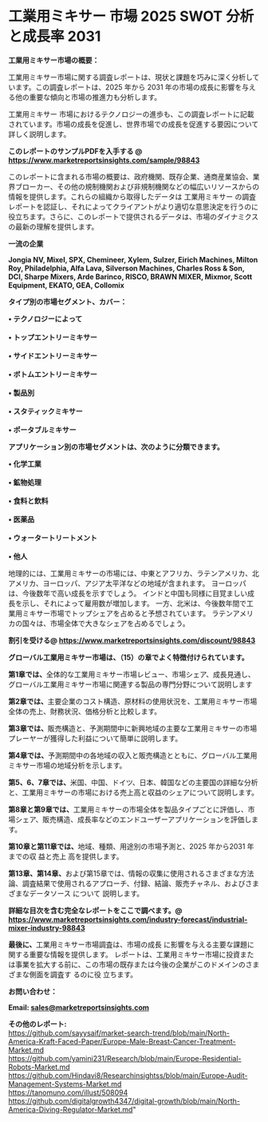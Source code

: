 # 工業用ミキサー 市場 2025 SWOT 分析と成長率 2031

<strong><b>工業用ミキサー市場の概要：</b></strong>

工業用ミキサー市場に関する調査レポートは、現状と課題を巧みに深く分析しています。この調査レポートは、2025 年から 2031 年の市場の成長に影響を与える他の重要な傾向と市場の推進力も分析します。

工業用ミキサー 市場におけるテクノロジーの進歩も、この調査レポートに記載されています。市場の成長を促進し、世界市場での成長を促進する要因について詳しく説明します。

<strong>このレポートのサンプルPDFを入手する @ <a href=https://www.marketreportsinsights.com/sample/98843>https://www.marketreportsinsights.com/sample/98843</a></strong>

このレポートに含まれる市場の概要は、政府機関、既存企業、通商産業協会、業界ブローカー、その他の規制機関および非規制機関などの幅広いリソースからの情報を提供します。これらの組織から取得したデータは 工業用ミキサー の調査レポートを認証し、それによってクライアントがより適切な意思決定を行うのに役立ちます。さらに、このレポートで提供されるデータは、市場のダイナミクスの最新の理解を提供します。

<strong>一流の企業</strong>

<strong><b>Jongia NV, Mixel, SPX, Chemineer, Xylem, Sulzer, Eirich Machines, Milton Roy, Philadelphia, Alfa Lava, Silverson Machines, Charles Ross & Son, DCI, Sharpe Mixers, Arde Barinco, RISCO, BRAWN MIXER, Mixmor, Scott Equipment, EKATO, GEA, Collomix</b></strong>

<strong><b>タイプ別の市場セグメント、カバー：</b></strong>

<strong>• テクノロジーによって<br><br>• トップエントリーミキサー<br><br>• サイドエントリーミキサー<br><br>• ボトムエントリーミキサー<br><br>• 製品別<br><br>• スタティックミキサー<br><br>• ポータブルミキサー</strong>

<strong><b>アプリケーション別の市場セグメントは、次のように分類できます。</b></strong>

<strong>• 化学工業<br><br>• 鉱物処理<br><br>• 食料と飲料<br><br>• 医薬品<br><br>• ウォータートリートメント<br><br>• 他人</strong>

 地理的には、工業用ミキサーの市場には、中東とアフリカ、ラテンアメリカ、北アメリカ、ヨーロッパ、アジア太平洋などの地域が含まれます。 ヨーロッパは、今後数年で高い成長を示すでしょう。 インドと中国も同様に目覚ましい成長を示し、それによって雇用数が増加します。 一方、北米は、今後数年間で工業用ミキサー市場でトップシェアを占めると予想されています。 ラテンアメリカの国々は、市場全体で大きなシェアを占めるでしょう。

<strong>割引を受ける@ <a href=https://www.marketreportsinsights.com/discount/98843>https://www.marketreportsinsights.com/discount/98843</a></strong>

<strong><b>グローバル工業用ミキサー市場は、（15）の章でよく特徴付けられています。</b></strong>

<strong><b>第</b></strong><strong><b>1章では、</b></strong>全体的な工業用ミキサー市場レビュー、市場シェア、成長見通し、グローバル工業用ミキサー市場に関連する製品の専門分野について説明します

<strong><b>第2章では、</b></strong>主要企業のコスト構造、原材料の使用状況を、工業用ミキサー市場全体の売上、財務状況、価格分析と比較します。

<strong><b>第3章では、</b></strong>販売構造と、予測期間中に新興地域の主要な工業用ミキサーの市場プレーヤーが獲得した利益について簡単に説明します。

<strong><b>第4章では、</b></strong>予測期間中の各地域の収入と販売構造とともに、グローバル工業用ミキサー市場の地域分析を示します。

<strong><b>第5、6、7章では、</b></strong>米国、中国、ドイツ、日本、韓国などの主要国の詳細な分析と、工業用ミキサーの市場における売上高と収益のシェアについて説明します。

<strong><b>第8章と第9章では、</b></strong>工業用ミキサーの市場全体を製品タイプごとに評価し、市場シェア、販売構造、成長率などのエンドユーザーアプリケーションを評価します。

<strong><b>第10章と第11章では、</b></strong>地域、種類、用途別の市場予測と、2025 年から2031 年までの収 益と売上 高を提供します。

<strong><b>第13章、第14章、</b></strong>および第15章では、情報の収集に使用されるさまざまな方法論、調査結果で使用されるアプローチ、付録、結論、販売チャネル、およびさまざまなデータソース について 説明します。

<strong>詳細な目次を含む完全なレポートをここで調べます。@ <a href=https://www.marketreportsinsights.com/industry-forecast/industrial-mixer-industry-98843>https://www.marketreportsinsights.com/industry-forecast/industrial-mixer-industry-98843</a></strong>

<strong><b>最後に、</b></strong>工業用ミキサー市場調査は、市場の成長 に影響を</a>与える主要な課題に関する重要な情報を提供します。 レポートは、工業用ミキサー市場に投資または事業を拡大する前に、この市場の既存または今後の企業がこのドメインのさまざまな側面を調査す るのに役 立ちます。

<strong><b>お問い合わせ：</b></strong>

<strong>Email: </strong><a href=mailto:sales@marketreportsinsights.com><strong>sales@marketreportsinsights.com</strong></a>

<strong>その他のレポート:</strong>
<br>
<a href=https://github.com/sayysaif/market-search-trend/blob/main/North-America-Kraft-Faced-Paper/Europe-Male-Breast-Cancer-Treatment-Market.md>https://github.com/sayysaif/market-search-trend/blob/main/North-America-Kraft-Faced-Paper/Europe-Male-Breast-Cancer-Treatment-Market.md</a>
<br>
<a href=https://github.com/yamini231/Research/blob/main/Europe-Residential-Robots-Market.md>https://github.com/yamini231/Research/blob/main/Europe-Residential-Robots-Market.md</a>
<br>
<a href=https://github.com/Hindavi8/Researchinsightss/blob/main/Europe-Audit-Management-Systems-Market.md>https://github.com/Hindavi8/Researchinsightss/blob/main/Europe-Audit-Management-Systems-Market.md</a>
<br>
<a href=https://tanomuno.com/illust/508094>https://tanomuno.com/illust/508094</a>
<br>
<a href=https://github.com/digitalgrowth4347/digital-growth/blob/main/North-America-Diving-Regulator-Market.md>https://github.com/digitalgrowth4347/digital-growth/blob/main/North-America-Diving-Regulator-Market.md</a>"
